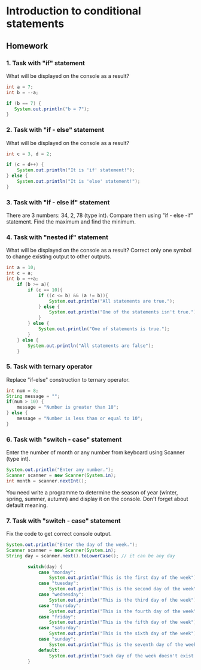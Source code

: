 # Introduction to conditional statements

## Homework

### 1. Task with "if" statement
What will be displayed on the console as a result?
```java
int a = 7;
int b = --a;

if (b == 7) {
   System.out.println("b = 7");
}
```

### 2. Task with "if - else" statement
What will be displayed on the console as a result?
```java
int c = 3, d = 2;

if (c = d++) {
    System.out.println("It is 'if' statement!");
} else {
    System.out.println("It is 'else' statement!");
}
```

### 3. Task with "if - else if" statement
There are 3 numbers: 34, 2, 78 (type int). Compare them using "if - else -if" statement. 
Find the maximum and find the minimum.

### 4. Task with "nested if" statement
What will be displayed on the console as a result?
Correct only one symbol to change existing output to other outputs.
```java
int a = 10;
int c = a;
int b = ++a;
    if (b >= a){
        if (c == 10){
            if ((c <= b) && (a != b)){
                System.out.println("All statements are true."); 
            } else {
                System.out.println("One of the statements isn't true."); 
            }
        } else {
            System.out.println("One of statements is true."); 
        }
    } else {
        System.out.println("All statements are false"); 
    }
```

### 5. Task with ternary operator
Replace "if-else" construction to ternary operator.
```java
int num = 8;
String message = "";
if(num > 10) {
    message = "Number is greater than 10";
} else {
    message = "Number is less than or equal to 10";
}
```

### 6. Task with "switch - case" statement
Enter the number of month or any number from keyboard using Scanner (type int). 
```java
System.out.println("Enter any number.");
Scanner scanner = new Scanner(System.in);
int month = scanner.nextInt();
```
You need write a programme to determine the season of year (winter, spring,
summer, autumn) and display it on the console. Don't forget about default meaning. 

### 7. Task with "switch - case" statement
Fix the code to get correct console output.
```java
System.out.println("Enter the day of the week.");
Scanner scanner = new Scanner(System.in);
String day = scanner.next().toLowerCase(); // it can be any day

        switch(day) {
            case "monday":
                System.out.println("This is the first day of the week");
            case "tuesday":
                System.out.println("This is the second day of the week");
            case "wednesday":
                System.out.println("This is the third day of the week");
            case "thursday":
                System.out.println("This is the fourth day of the week");
            case "friday":
                System.out.println("This is the fifth day of the week");
            case "saturday":
                System.out.println("This is the sixth day of the week");
            case "sunday":
                System.out.println("This is the seventh day of the week");
            default:
                System.out.println("Such day of the week doesn't exist.");
        }
```
